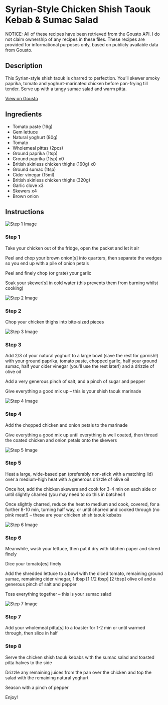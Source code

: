 # Syrian-Style Chicken Shish Taouk Kebab & Sumac Salad

NOTICE: All of these recipes have been retrieved from the Gousto API. I do not claim ownership of any recipes in these files. These recipes are provided for informational purposes only, based on publicly available data from Gousto.

## Description

This Syrian-style shish taouk is charred to perfection. You’ll skewer smoky paprika, tomato and yoghurt-marinated chicken before pan-frying till tender. Serve up with a tangy sumac salad and warm pitta.

[View on Gousto](https://www.gousto.co.uk/recipes/cookbook/syrian-style-chicken-shish-taouk-kebab-sumac-salad)

## Ingredients

- Tomato paste (16g)
- Gem lettuce
- Natural yoghurt (80g)
- Tomato
- Wholemeal pittas (2pcs)
- Ground paprika (1tsp)
- Ground paprika (1tsp) x0
- British skinless chicken thighs (160g) x0
- Ground sumac (1tsp)
- Cider vinegar (15ml)
- British skinless chicken thighs (320g)
- Garlic clove x3
- Skewers x4
- Brown onion

## Instructions

![Step 1 Image](https://production-media.gousto.co.uk/cms/recipe-step-image/step-1-1687516110782-x200.jpg)

### Step 1

Take your chicken out of the fridge, open the packet and let it air

Peel and chop your brown onion[s] into quarters, then separate the wedges so you end up with a pile of onion petals

Peel and finely chop (or grate) your garlic

Soak your skewer[s] in cold water (this prevents them from burning whilst cooking)

![Step 2 Image](https://production-media.gousto.co.uk/cms/recipe-step-image/step-2-1687516114278-x200.jpg)

### Step 2

Chop your chicken thighs into bite-sized pieces

![Step 3 Image](https://production-media.gousto.co.uk/cms/recipe-step-image/step-3-1687516118355-x200.jpg)

### Step 3

Add 2/3 of your natural yoghurt to a large bowl (save the rest for garnish!) with your ground paprika, tomato paste, chopped garlic, half your ground sumac, half your cider vinegar (you'll use the rest later!) and a drizzle of olive oil

Add a very generous pinch of salt, and a pinch of sugar and pepper

Give everything a good mix up – this is your shish taouk marinade

![Step 4 Image](https://production-media.gousto.co.uk/cms/recipe-step-image/step-4-1687516123531-x200.jpg)

### Step 4

Add the chopped chicken and onion petals to the marinade

Give everything a good mix up until everything is well coated, then thread the coated chicken and onion petals onto the skewers

![Step 5 Image](https://production-media.gousto.co.uk/cms/recipe-step-image/step-5-1687516129338-x200.jpg)

### Step 5

Heat a large, wide-based pan (preferably non-stick with a matching lid) over a medium-high heat with a generous drizzle of olive oil

Once hot, add the chicken skewers and cook for 3-4 min on each side or until slightly charred (you may need to do this in batches!)

Once slightly charred, reduce the heat to medium and cook, covered, for a further 8-10 min, turning half way, or until charred and cooked through (no pink meat!) – these are your chicken shish taouk kebabs

![Step 6 Image](https://production-media.gousto.co.uk/cms/recipe-step-image/step-6-1687516136036-x200.jpg)

### Step 6

Meanwhile, wash your lettuce, then pat it dry with kitchen paper and shred finely

Dice your tomato[es] finely

Add the shredded lettuce to a bowl with the diced tomato, remaining ground sumac, remaining cider vinegar, 1 tbsp <span class="text-purple">[1 1/2 tbsp] </span><span class="text-danger">[2 tbsp]</span> olive oil and a generous pinch of salt and pepper

Toss everything together – this is your sumac salad

![Step 7 Image](https://production-media.gousto.co.uk/cms/recipe-step-image/step-7-1687516140329-x200.jpg)

### Step 7

Add your wholemeal pitta[s] to a toaster for 1-2 min or until warmed through, then slice in half

### Step 8

Serve the chicken shish taouk kebabs with the sumac salad and toasted pitta halves to the side

Drizzle any remaining juices from the pan over the chicken and top the salad with the remaining natural yoghurt

Season with a pinch of pepper

Enjoy!

